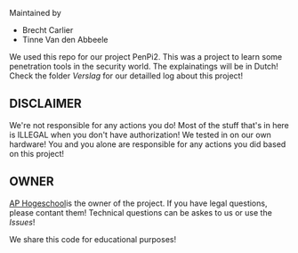 Maintained by

- Brecht Carlier
- Tinne Van den Abbeele

We used this repo for our project PenPi2. This was a project to learn some penetration tools in the security world. The explainatings will be in Dutch! Check the folder *Verslag* for our detailled log about this project!

## DISCLAIMER
We're not responsible for any actions you do! Most of the stuff that's in here is ILLEGAL when you don't have authorization! We tested in on our own hardware! You and you alone are responsible for any actions you did based on this project!

## OWNER
[AP Hogeschool](www.ap.be)is the owner of the project. If you have legal questions, please contant them! Technical questions can be askes to us or use the *Issues*!

We share this code for educational purposes!
